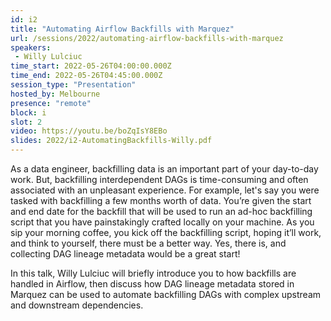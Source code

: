 ```yaml
---
id: i2
title: "Automating Airflow Backfills with Marquez"
url: /sessions/2022/automating-airflow-backfills-with-marquez
speakers:
 - Willy Lulciuc
time_start: 2022-05-26T04:00:00.000Z
time_end: 2022-05-26T04:45:00.000Z
session_type: "Presentation"
hosted_by: Melbourne
presence: "remote"
block: i
slot: 2
video: https://youtu.be/boZqIsY8EBo
slides: 2022/i2-AutomatingBackfills-Willy.pdf
---
```


As a data engineer, backfilling data is an important part of your day-to-day work. But, backfilling interdependent DAGs is time-consuming and often associated with an unpleasant experience. For example, let's say you were tasked with backfilling a few months worth of data. You’re given the start and end date for the backfill that will be used to run an ad-hoc backfilling script that you have painstakingly crafted locally on your machine. As you sip your morning coffee, you kick off the backfilling script, hoping it’ll work, and think to yourself, there must be a better way. Yes, there is, and collecting DAG lineage metadata would be a great start!
 
In this talk, Willy Lulciuc will briefly introduce you to how backfills are handled in Airflow, then discuss how DAG lineage metadata stored in Marquez can be used to automate backfilling DAGs with complex upstream and downstream dependencies.